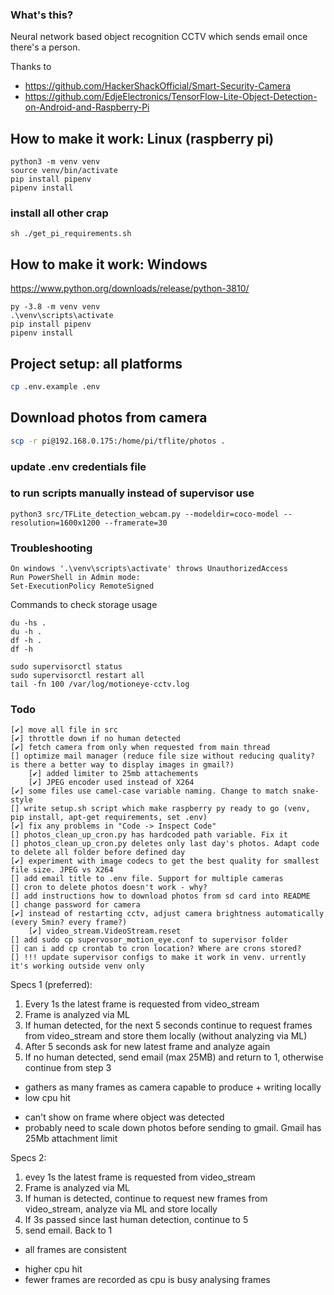 ### What's this?
Neural network based object recognition CCTV which sends email once there's a person.

Thanks to 
* https://github.com/HackerShackOfficial/Smart-Security-Camera
* https://github.com/EdjeElectronics/TensorFlow-Lite-Object-Detection-on-Android-and-Raspberry-Pi

## How to make it work: Linux (raspberry pi)
```commandline
python3 -m venv venv
source venv/bin/activate
pip install pipenv
pipenv install
```

### install all other crap
```commandline
sh ./get_pi_requirements.sh
```

## How to make it work: Windows
https://www.python.org/downloads/release/python-3810/
```windows (2022.04.14: tflite-runtime has compiled version only for python 3.8 on windows)
py -3.8 -m venv venv
.\venv\scripts\activate
pip install pipenv
pipenv install
```

## Project setup: all platforms
```bash
cp .env.example .env
```

## Download photos from camera
```bash
scp -r pi@192.168.0.175:/home/pi/tflite/photos .
```

### update .env credentials file

### to run scripts manually instead of supervisor use
```commandline
python3 src/TFLite_detection_webcam.py --modeldir=coco-model --resolution=1600x1200 --framerate=30
```

### Troubleshooting
```commandline
On windows '.\venv\scripts\activate' throws UnauthorizedAccess
Run PowerShell in Admin mode:
Set-ExecutionPolicy RemoteSigned
```

Commands to check storage usage
```commandline
du -hs .
du -h .
df -h .
df -h
```

```commandline
sudo supervisorctl status
sudo supervisorctl restart all
tail -fn 100 /var/log/motioneye-cctv.log
```


### Todo 
```
[✔] move all file in src
[✔] throttle down if no human detected
[✔] fetch camera from only when requested from main thread
[] optimize mail manager (reduce file size without reducing quality? is there a better way to display images in gmail?)
    [✔] added limiter to 25mb attachements
    [✔] JPEG encoder used instead of X264
[✔] some files use camel-case variable naming. Change to match snake-style
[] write setup.sh script which make raspberry py ready to go (venv, pip install, apt-get requirements, set .env)
[✔] fix any problems in "Code -> Inspect Code"
[] photos_clean_up_cron.py has hardcoded path variable. Fix it
[] photos_clean_up_cron.py deletes only last day's photos. Adapt code to delete all folder before defined day
[✔] experiment with image codecs to get the best quality for smallest file size. JPEG vs X264
[] add email title to .env file. Support for multiple cameras
[] cron to delete photos doesn't work - why?
[] add instructions how to download photos from sd card into README
[] change password for camera
[✔] instead of restarting cctv, adjust camera brightness automatically (every 5min? every frame?)
    [✔] video_stream.VideoStream.reset
[] add sudo cp supervosor_motion_eye.conf to supervisor folder
[] can i add cp crontab to cron location? Where are crons stored?
[] !!! update supervisor configs to make it work in venv. urrently it's working outside venv only
```

Specs 1 (preferred):
1. Every 1s the latest frame is requested from video_stream
2. Frame is analyzed via ML 
3. If human detected, for the next 5 seconds continue to request frames from video_stream and store them locally (without analyzing via ML)
4. After 5 seconds ask for new latest frame and analyze again
5. If no human detected, send email (max 25MB) and return to 1, otherwise continue from step 3

+ gathers as many frames as camera capable to produce + writing locally
+ low cpu hit
- can't show on frame where object was detected
- probably need to scale down photos before sending to gmail. Gmail has 25Mb attachment limit


Specs 2:
1. evey 1s the latest frame is requested from video_stream
2. Frame is analyzed via ML 
3. If human is detected, continue to request new frames from video_stream, analyze via ML and store locally
4. If 3s passed since last human detection, continue to 5
5. send email. Back to 1

+ all frames are consistent 
- higher cpu hit
- fewer frames are recorded as cpu is busy analysing frames
